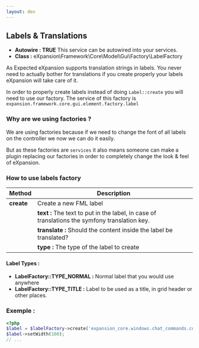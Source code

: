 ```yaml
---
layout: dev
---
```


## Labels & Translations

* **Autowire : TRUE** This service can be autowired into your services. 
* **Class :** eXpansion\Framework\Core\Model\Gui\Factory\LabelFactory

As Expected eXpansion supports translation strings in labels. 
You never need to actually bother for translations if you create properly your labels eXpansion will take care of it.

In order to properly create labels instead of doing `Label::create` you will need to use our factory. 
The service of this factory is `expansion.framework.core.gui.element.factory.label`

### Why are we using factories ?
 
We are using factories because if we need to change the font of all labels on the controller we now we can do it easily. 

But as these factories are `services` 
it also means someone can make a plugin replacing our factories in order to completely change the look & feel of eXpansion.

### How to use labels factory

| Method                | Description |
| --------------------- | ----------- |
| **create**            | Create a new FML label |
|                       | **text :** The text to put in the label, in case of translations the symfony translation key. |
|                       | **translate :** Should the content inside the label be translated? |
|                       | **type :** The type of the label to create |

#### Label Types : 

* **LabelFactory::TYPE_NORMAL :** Normal label that you would use anywhere
* **LabelFactory::TYPE_TITLE :** Label to be used as a title, in grid header or other places.

### Exemple : 

```php
<?php
$label = $labelFactory->create('expansion_core.windows.chat_commands.column_command', true);
$label->setWidth(100);
// ...
```
